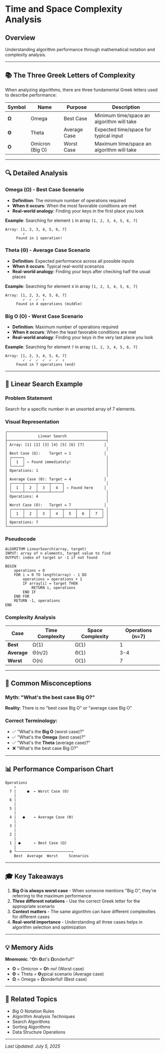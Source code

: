 # Time and Space Complexity Analysis

## Overview
Understanding algorithm performance through mathematical notation and complexity analysis.

---

## 📚 The Three Greek Letters of Complexity

When analyzing algorithms, there are three fundamental Greek letters used to describe performance:

| Symbol | Name | Purpose | Description |
|--------|------|---------|-------------|
| **Ω** | Omega | Best Case | Minimum time/space an algorithm will take |
| **Θ** | Theta | Average Case | Expected time/space for typical input |
| **O** | Omicron (Big O) | Worst Case | Maximum time/space an algorithm will take |

---

## 🔍 Detailed Analysis

### **Omega (Ω) - Best Case Scenario**
- **Definition**: The minimum number of operations required
- **When it occurs**: When the most favorable conditions are met
- **Real-world analogy**: Finding your keys in the first place you look

**Example**: Searching for element `1` in array `[1, 2, 3, 4, 5, 6, 7]`
```
Array: [1, 2, 3, 4, 5, 6, 7]
        ↑
     Found in 1 operation!
```

### **Theta (Θ) - Average Case Scenario**
- **Definition**: Expected performance across all possible inputs
- **When it occurs**: Typical real-world scenarios
- **Real-world analogy**: Finding your keys after checking half the usual places

**Example**: Searching for element `4` in array `[1, 2, 3, 4, 5, 6, 7]`
```
Array: [1, 2, 3, 4, 5, 6, 7]
        ✓  ✓  ✓  ↑
     Found in 4 operations (middle)
```

### **Big O (O) - Worst Case Scenario**
- **Definition**: Maximum number of operations required
- **When it occurs**: When the least favorable conditions are met
- **Real-world analogy**: Finding your keys in the very last place you look

**Example**: Searching for element `7` in array `[1, 2, 3, 4, 5, 6, 7]`
```
Array: [1, 2, 3, 4, 5, 6, 7]
        ✓  ✓  ✓  ✓  ✓  ✓  ↑
     Found in 7 operations (end)
```

---

## 🎯 Linear Search Example

### Problem Statement
Search for a specific number in an unsorted array of 7 elements.

### Visual Representation
```
┌─────────────────────────────────────────────┐
│              Linear Search                  │
├─────────────────────────────────────────────┤
│ Array: [1] [2] [3] [4] [5] [6] [7]         │
│                                             │
│ Best Case (Ω):    Target = 1               │
│ ┌─────┐                                     │
│ │  1  │ ← Found immediately!                │
│ └─────┘                                     │
│ Operations: 1                               │
│                                             │
│ Average Case (Θ): Target = 4               │
│ ┌─────┬─────┬─────┬─────┐                   │
│ │  1  │  2  │  3  │  4  │ ← Found here     │
│ └─────┴─────┴─────┴─────┘                   │
│ Operations: 4                               │
│                                             │
│ Worst Case (O):   Target = 7               │
│ ┌─────┬─────┬─────┬─────┬─────┬─────┬─────┐ │
│ │  1  │  2  │  3  │  4  │  5  │  6  │  7  │ │
│ └─────┴─────┴─────┴─────┴─────┴─────┴─────┘ │
│ Operations: 7                               │
└─────────────────────────────────────────────┘
```

### Pseudocode
```pseudocode
ALGORITHM LinearSearch(array, target)
INPUT: array of n elements, target value to find
OUTPUT: index of target or -1 if not found

BEGIN
    operations = 0
    FOR i = 0 TO length(array) - 1 DO
        operations = operations + 1
        IF array[i] = target THEN
            RETURN i, operations
        END IF
    END FOR
    RETURN -1, operations
END
```

### Complexity Analysis
| Case | Time Complexity | Space Complexity | Operations (n=7) |
|------|----------------|------------------|------------------|
| **Best** | Ω(1) | Ω(1) | 1 |
| **Average** | Θ(n/2) | Θ(1) | 3-4 |
| **Worst** | O(n) | O(1) | 7 |

---

## 🚨 Common Misconceptions

### **Myth**: "What's the best case Big O?"
**Reality**: There is no "best case Big O" or "average case Big O"

### **Correct Terminology**:
- ✅ "What's the **Big O** (worst case)?"
- ✅ "What's the **Omega** (best case)?"
- ✅ "What's the **Theta** (average case)?"
- ❌ "What's the best case Big O?"

---

## 📊 Performance Comparison Chart

```
Operations
    ↑
  7 |     ●  ← Worst Case (O)
    |
  6 |
    |
  5 |
    |
  4 |   ●    ← Average Case (Θ)
    |
  3 |
    |
  2 |
    |
  1 | ●      ← Best Case (Ω)
    |
  0 └─────────────────────────→
    Best  Average  Worst     Scenarios
```

---

## 🎓 Key Takeaways

1. **Big O is always worst case** - When someone mentions "Big O", they're referring to the maximum performance
2. **Three different notations** - Use the correct Greek letter for the appropriate scenario
3. **Context matters** - The same algorithm can have different complexities for different cases
4. **Real-world importance** - Understanding all three cases helps in algorithm selection and optimization

---

## 💡 Memory Aids

**Mnemonic**: "**O**h **Θ**at's **Ω**onderful!"
- **O** = Omicron = **O**h no! (Worst case)
- **Θ** = Theta = **Θ**ypical scenario (Average case)  
- **Ω** = Omega = **Ω**onderful! (Best case)

---

## 🔗 Related Topics
- Big O Notation Rules
- Algorithm Analysis Techniques
- Search Algorithms
- Sorting Algorithms
- Data Structure Operations

---

*Last Updated: July 5, 2025*

